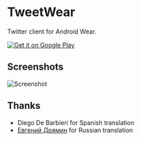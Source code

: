 TweetWear
=========

Twitter client for Android Wear.

[![Get it on Google Play](https://developer.android.com/images/brand/en_generic_rgb_wo_45.png)](https://play.google.com/store/apps/details?id=hu.rycus.tweetwear)

Screenshots
-----------

![Screenshot](https://raw.githubusercontent.com/rycus86/TweetWear/master/pics/wear_screenshot.png)

Thanks
------

- Diego De Barbieri for Spanish translation
- [Евгений Дрямин](https://github.com/bluegekkon) for Russian translation
